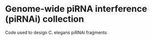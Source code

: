 # Genome-wide piRNA interference (piRNAi) collection
Code used to design C. elegans piRNAi fragments
